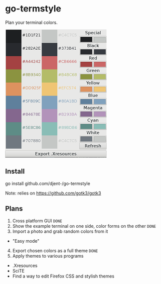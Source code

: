 go-termstyle
============
Plan your terminal colors.

![Screenshot](https://raw.githubusercontent.com/Djent-/go-termstyle/master/termstyle%20demo.png)

Install
-------

go install github.com/djent-/go-termstyle

Note: relies on https://github.com/gotk3/gotk3

Plans
-----
1. Cross platform GUI `DONE`
2. Show the example terminal on one side, color forms on the other `DONE`
3. Import a photo and grab random colors from it
  * "Easy mode"
4. Export chosen colors as a full theme `DONE`
5. Apply themes to various programs
  * .Xresources
  * SciTE
  * Find a way to edit Firefox CSS and stylish themes
